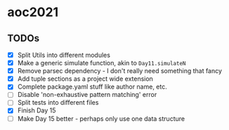 # aoc2021

## TODOs

- [x] Split Utils into different modules
- [x] Make a generic simulate function, akin to `Day11.simulateN`
- [x] Remove parsec dependency - I don't really need something that fancy
- [x] Add tuple sections as a project wide extension
- [x] Complete package.yaml stuff like author name, etc.
- [ ] Disable 'non-exhaustive pattern matching' error
- [ ] Split tests into different files
- [x] Finish Day 15
- [ ] Make Day 15 better - perhaps only use one data structure
